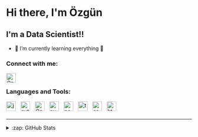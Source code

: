 # Hi there, I'm Özgün 


## I'm a Data Scientist!!

- 🌱 I’m currently learning everything 🤣
### Connect with me:
<a href="https://www.linkedin.com/in/ozgunsungar/">
<img align="left" alt="OpenCv" width="26px" src="https://cdn.jsdelivr.net/npm/simple-icons@v6/icons/linkedin.svg" style="padding-right:10px;" />
</a>
<br />

### Languages and Tools:

<img align="left" alt="java" width="26px" src="https://cdn.jsdelivr.net/npm/simple-icons@v6/icons/java.svg" style="padding-right:10px;" />
<img align="left" alt="python" width="26px" src="https://cdn.jsdelivr.net/npm/simple-icons@v6/icons/python.svg" style="padding-right:10px;" />
<img align="left" alt="OpenCv" width="26px" src="https://cdn.jsdelivr.net/npm/simple-icons@v6/icons/opencv.svg" style="padding-right:10px;" />
<img align="left" alt="numpy" width="26px" src="https://cdn.jsdelivr.net/npm/simple-icons@v6/icons/numpy.svg" style="padding-right:10px;" />
<img align="left" alt="pandas" width="26px" src="https://cdn.jsdelivr.net/npm/simple-icons@v6/icons/pandas.svg" style="padding-right:10px;" />
<img align="left" alt="tensorflow" width="26px" src="https://cdn.jsdelivr.net/npm/simple-icons@v6/icons/tensorflow.svg" style="padding-right:10px;" />
<img align="left" alt="csharp" width="26px" src="https://cdn.jsdelivr.net/npm/simple-icons@v6/icons/csharp.svg" style="padding-right:10px;" />
<img align="left" alt="html5" width="26px" src="https://cdn.jsdelivr.net/npm/simple-icons@v6/icons/html5.svg" style="padding-right:10px;" />


<br />
<br />

---

<details>
  <summary>:zap: GitHub Stats</summary>

  <img align="left" alt="ozgunsungar's GitHub Stats" src="https://github-readme-stats.vercel.app/api?username=ozgunsungar&show_icons=true&hide_border=false&title_color=ff652f&icon_color=FFE400&bg_color=09131B&text_color=ffffff&border_color=0c1a25" />

</details>

[linkedin]: https://linkedin.com/in/ozgunsungar

